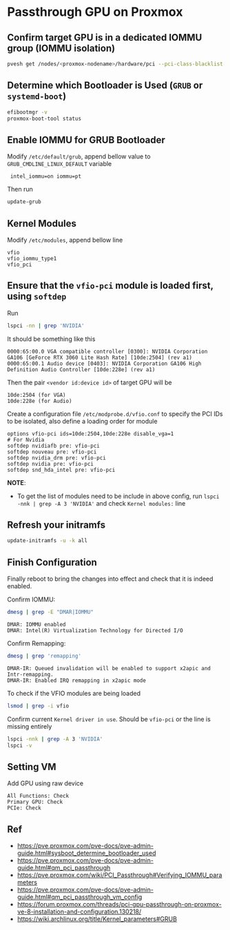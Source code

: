 # Passthrough GPU on Proxmox

## Confirm target GPU is in a dedicated IOMMU group (IOMMU isolation)
```sh
pvesh get /nodes/<proxmox-nodename>/hardware/pci --pci-class-blacklist ""
```
## Determine which Bootloader is Used (`GRUB` or `systemd-boot`)
```sh
efibootmgr -v
proxmox-boot-tool status
```
## Enable IOMMU for GRUB Bootloader

Modify `/etc/default/grub`, append bellow value to `GRUB_CMDLINE_LINUX_DEFAULT` variable
```
 intel_iommu=on iommu=pt
```
Then run
```sh
update-grub
```
## Kernel Modules
Modify `/etc/modules`, append bellow line
```
vfio
vfio_iommu_type1
vfio_pci
```
## Ensure that the `vfio-pci` module is loaded first, using `softdep`
Run
```sh
lspci -nn | grep 'NVIDIA'
```
It should be something like this
```
0000:65:00.0 VGA compatible controller [0300]: NVIDIA Corporation GA106 [GeForce RTX 3060 Lite Hash Rate] [10de:2504] (rev a1)
0000:65:00.1 Audio device [0403]: NVIDIA Corporation GA106 High Definition Audio Controller [10de:228e] (rev a1)
```
Then the pair `<vendor id:device id>` of target GPU will be
```
10de:2504 (for VGA)
10de:228e (for Audio)
```
Create a configuration file `/etc/modprobe.d/vfio.conf` to specify the PCI IDs to be isolated, also define a loading order for module
```
options vfio-pci ids=10de:2504,10de:228e disable_vga=1
# For Nvidia
softdep nvidiafb pre: vfio-pci
softdep nouveau pre: vfio-pci
softdep nvidia_drm pre: vfio-pci
softdep nvidia pre: vfio-pci
softdep snd_hda_intel pre: vfio-pci
```
**NOTE**:
- To get the list of modules need to be include in above config, run `lspci -nnk | grep -A 3 'NVIDIA'` and check `Kernel modules:` line

## Refresh your initramfs
```sh
update-initramfs -u -k all
```
## Finish Configuration
Finally reboot to bring the changes into effect and check that it is indeed enabled.

Confirm IOMMU:
```sh
dmesg | grep -E "DMAR|IOMMU"
```

```
DMAR: IOMMU enabled
DMAR: Intel(R) Virtualization Technology for Directed I/O
```
Confirm Remapping:
```sh
dmesg | grep 'remapping'
```

```
DMAR-IR: Queued invalidation will be enabled to support x2apic and Intr-remapping.
DMAR-IR: Enabled IRQ remapping in x2apic mode
```
To check if the VFIO modules are being loaded
```sh
lsmod | grep -i vfio
```
Confirm current `Kernel driver in use`. Should be `vfio-pci` or the line is missing entirely
```sh
lspci -nnk | grep -A 3 'NVIDIA'
lspci -v
```
## Setting VM

Add GPU using raw device 
```
All Functions: Check
Primary GPU: Check
PCIe: Check
```
## Ref
- https://pve.proxmox.com/pve-docs/pve-admin-guide.html#sysboot_determine_bootloader_used
- https://pve.proxmox.com/pve-docs/pve-admin-guide.html#qm_pci_passthrough
- https://pve.proxmox.com/wiki/PCI_Passthrough#Verifying_IOMMU_parameters
- https://pve.proxmox.com/pve-docs/pve-admin-guide.html#qm_pci_passthrough_vm_config
- https://forum.proxmox.com/threads/pci-gpu-passthrough-on-proxmox-ve-8-installation-and-configuration.130218/
- https://wiki.archlinux.org/title/Kernel_parameters#GRUB